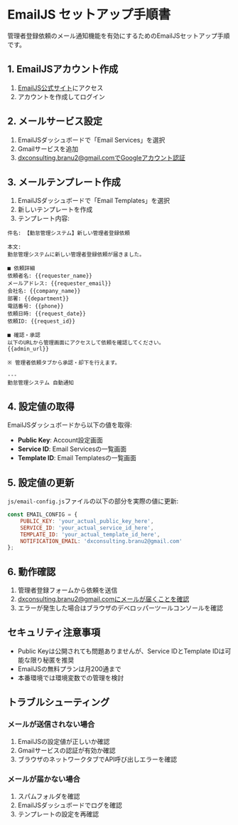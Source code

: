 # EmailJS セットアップ手順書

管理者登録依頼のメール通知機能を有効にするためのEmailJSセットアップ手順です。

## 1. EmailJSアカウント作成

1. [EmailJS公式サイト](https://www.emailjs.com/)にアクセス
2. アカウントを作成してログイン

## 2. メールサービス設定

1. EmailJSダッシュボードで「Email Services」を選択
2. Gmailサービスを追加
3. dxconsulting.branu2@gmail.comでGoogleアカウント認証

## 3. メールテンプレート作成

1. EmailJSダッシュボードで「Email Templates」を選択
2. 新しいテンプレートを作成
3. テンプレート内容:

```
件名: 【勤怠管理システム】新しい管理者登録依頼

本文:
勤怠管理システムに新しい管理者登録依頼が届きました。

■ 依頼詳細
依頼者名: {{requester_name}}
メールアドレス: {{requester_email}}
会社名: {{company_name}}
部署: {{department}}
電話番号: {{phone}}
依頼日時: {{request_date}}
依頼ID: {{request_id}}

■ 確認・承認
以下のURLから管理画面にアクセスして依頼を確認してください。
{{admin_url}}

※ 管理者依頼タブから承認・却下を行えます。

---
勤怠管理システム 自動通知
```

## 4. 設定値の取得

EmailJSダッシュボードから以下の値を取得:

- **Public Key**: Account設定画面
- **Service ID**: Email Servicesの一覧画面
- **Template ID**: Email Templatesの一覧画面

## 5. 設定値の更新

`js/email-config.js`ファイルの以下の部分を実際の値に更新:

```javascript
const EMAIL_CONFIG = {
    PUBLIC_KEY: 'your_actual_public_key_here',
    SERVICE_ID: 'your_actual_service_id_here', 
    TEMPLATE_ID: 'your_actual_template_id_here',
    NOTIFICATION_EMAIL: 'dxconsulting.branu2@gmail.com'
};
```

## 6. 動作確認

1. 管理者登録フォームから依頼を送信
2. dxconsulting.branu2@gmail.comにメールが届くことを確認
3. エラーが発生した場合はブラウザのデベロッパーツールコンソールを確認

## セキュリティ注意事項

- Public Keyは公開されても問題ありませんが、Service IDとTemplate IDは可能な限り秘匿を推奨
- EmailJSの無料プランは月200通まで
- 本番環境では環境変数での管理を検討

## トラブルシューティング

### メールが送信されない場合
1. EmailJSの設定値が正しいか確認
2. Gmailサービスの認証が有効か確認
3. ブラウザのネットワークタブでAPI呼び出しエラーを確認

### メールが届かない場合
1. スパムフォルダを確認
2. EmailJSダッシュボードでログを確認
3. テンプレートの設定を再確認